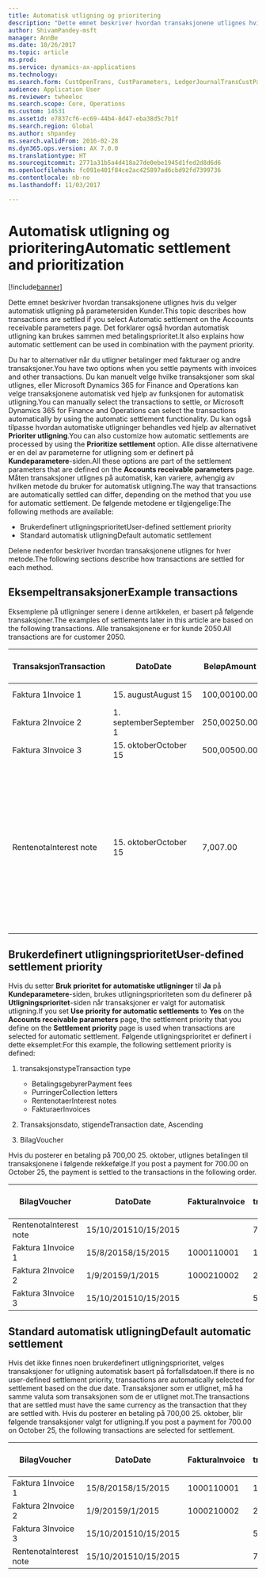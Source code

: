 ```yaml
---
title: Automatisk utligning og prioritering
description: "Dette emnet beskriver hvordan transaksjonene utlignes hvis du velger automatisk utligning på parametersiden Kunder. Det forklarer også hvordan automatisk utligning kan brukes sammen med betalingsprioritet."
author: ShivamPandey-msft
manager: AnnBe
ms.date: 10/26/2017
ms.topic: article
ms.prod: 
ms.service: dynamics-ax-applications
ms.technology: 
ms.search.form: CustOpenTrans, CustParameters, LedgerJournalTransCustPaym
audience: Application User
ms.reviewer: twheeloc
ms.search.scope: Core, Operations
ms.custom: 14531
ms.assetid: e7837cf6-ec69-44b4-8d47-eba38d5c7b1f
ms.search.region: Global
ms.author: shpandey
ms.search.validFrom: 2016-02-28
ms.dyn365.ops.version: AX 7.0.0
ms.translationtype: HT
ms.sourcegitcommit: 2771a31b5a4d418a27de0ebe1945d1fed2d8d6d6
ms.openlocfilehash: fc091e401f84ce2ac425897ad6cbd92fd7399736
ms.contentlocale: nb-no
ms.lasthandoff: 11/03/2017

---
```


# <a name="automatic-settlement-and-prioritization"></a><span data-ttu-id="6ceb9-104">Automatisk utligning og prioritering</span><span class="sxs-lookup"><span data-stu-id="6ceb9-104">Automatic settlement and prioritization</span></span>

[!include[banner](../includes/banner.md)]


<span data-ttu-id="6ceb9-105">Dette emnet beskriver hvordan transaksjonene utlignes hvis du velger automatisk utligning på parametersiden Kunder.</span><span class="sxs-lookup"><span data-stu-id="6ceb9-105">This topic describes how transactions are settled if you select Automatic settlement on the Accounts receivable parameters page.</span></span> <span data-ttu-id="6ceb9-106">Det forklarer også hvordan automatisk utligning kan brukes sammen med betalingsprioritet.</span><span class="sxs-lookup"><span data-stu-id="6ceb9-106">It also explains how automatic settlement can be used in combination with the payment priority.</span></span>

<span data-ttu-id="6ceb9-107">Du har to alternativer når du utligner betalinger med fakturaer og andre transaksjoner.</span><span class="sxs-lookup"><span data-stu-id="6ceb9-107">You have two options when you settle payments with invoices and other transactions.</span></span> <span data-ttu-id="6ceb9-108">Du kan manuelt velge hvilke transaksjoner som skal utlignes, eller Microsoft Dynamics 365 for Finance and Operations kan velge transaksjonene automatisk ved hjelp av funksjonen for automatisk utligning.</span><span class="sxs-lookup"><span data-stu-id="6ceb9-108">You can manually select the transactions to settle, or Microsoft Dynamics 365 for Finance and Operations can select the transactions automatically by using the automatic settlement functionality.</span></span> <span data-ttu-id="6ceb9-109">Du kan også tilpasse hvordan automatiske utligninger behandles ved hjelp av alternativet **Prioriter utligning**.</span><span class="sxs-lookup"><span data-stu-id="6ceb9-109">You can also customize how automatic settlements are processed by using the **Prioritize settlement** option.</span></span> <span data-ttu-id="6ceb9-110">Alle disse alternativene er en del av parameterne for utligning som er definert på **Kundeparametere**-siden.</span><span class="sxs-lookup"><span data-stu-id="6ceb9-110">All these options are part of the settlement parameters that are defined on the **Accounts receivable parameters** page.</span></span> <span data-ttu-id="6ceb9-111">Måten transaksjoner utlignes på automatisk, kan variere, avhengig av hvilken metode du bruker for automatisk utligning.</span><span class="sxs-lookup"><span data-stu-id="6ceb9-111">The way that transactions are automatically settled can differ, depending on the method that you use for automatic settlement.</span></span> <span data-ttu-id="6ceb9-112">De følgende metodene er tilgjengelige:</span><span class="sxs-lookup"><span data-stu-id="6ceb9-112">The following methods are available:</span></span>

-   <span data-ttu-id="6ceb9-113">Brukerdefinert utligningsprioritet</span><span class="sxs-lookup"><span data-stu-id="6ceb9-113">User-defined settlement priority</span></span>
-   <span data-ttu-id="6ceb9-114">Standard automatisk utligning</span><span class="sxs-lookup"><span data-stu-id="6ceb9-114">Default automatic settlement</span></span>

<span data-ttu-id="6ceb9-115">Delene nedenfor beskriver hvordan transaksjonene utlignes for hver metode.</span><span class="sxs-lookup"><span data-stu-id="6ceb9-115">The following sections describe how transactions are settled for each method.</span></span>

## <a name="example-transactions"></a><span data-ttu-id="6ceb9-116">Eksempeltransaksjoner</span><span class="sxs-lookup"><span data-stu-id="6ceb9-116">Example transactions</span></span>
<span data-ttu-id="6ceb9-117">Eksemplene på utligninger senere i denne artikkelen, er basert på følgende transaksjoner.</span><span class="sxs-lookup"><span data-stu-id="6ceb9-117">The examples of settlements later in this article are based on the following transactions.</span></span> <span data-ttu-id="6ceb9-118">Alle transaksjonene er for kunde 2050.</span><span class="sxs-lookup"><span data-stu-id="6ceb9-118">All transactions are for customer 2050.</span></span>

| <span data-ttu-id="6ceb9-119">Transaksjon</span><span class="sxs-lookup"><span data-stu-id="6ceb9-119">Transaction</span></span>   | <span data-ttu-id="6ceb9-120">Dato</span><span class="sxs-lookup"><span data-stu-id="6ceb9-120">Date</span></span>        | <span data-ttu-id="6ceb9-121">Beløp</span><span class="sxs-lookup"><span data-stu-id="6ceb9-121">Amount</span></span> | <span data-ttu-id="6ceb9-122">Betingelser for kontantrabatt</span><span class="sxs-lookup"><span data-stu-id="6ceb9-122">Cash discount terms</span></span> | <span data-ttu-id="6ceb9-123">Kontantrabattdato</span><span class="sxs-lookup"><span data-stu-id="6ceb9-123">Cash discount date</span></span> | <span data-ttu-id="6ceb9-124">Kommentarer</span><span class="sxs-lookup"><span data-stu-id="6ceb9-124">Comments</span></span>                                                                                                                                                                                      |
|---------------|-------------|--------|---------------------|--------------------|-----------------------------------------------------------------------------------------------------------------------------------------------------------------------------------------------|
| <span data-ttu-id="6ceb9-125">Faktura 1</span><span class="sxs-lookup"><span data-stu-id="6ceb9-125">Invoice 1</span></span>     | <span data-ttu-id="6ceb9-126">15. august</span><span class="sxs-lookup"><span data-stu-id="6ceb9-126">August 15</span></span>   | <span data-ttu-id="6ceb9-127">100,00</span><span class="sxs-lookup"><span data-stu-id="6ceb9-127">100.00</span></span> | <span data-ttu-id="6ceb9-128">2%14, netto 30</span><span class="sxs-lookup"><span data-stu-id="6ceb9-128">2%14, Net 30</span></span>        | <span data-ttu-id="6ceb9-129">29. august</span><span class="sxs-lookup"><span data-stu-id="6ceb9-129">August 29</span></span>          |                                                                                                                                                                                               |
| <span data-ttu-id="6ceb9-130">Faktura 2</span><span class="sxs-lookup"><span data-stu-id="6ceb9-130">Invoice 2</span></span>     | <span data-ttu-id="6ceb9-131">1. september</span><span class="sxs-lookup"><span data-stu-id="6ceb9-131">September 1</span></span> | <span data-ttu-id="6ceb9-132">250,00</span><span class="sxs-lookup"><span data-stu-id="6ceb9-132">250.00</span></span> | <span data-ttu-id="6ceb9-133">2%14, netto 30</span><span class="sxs-lookup"><span data-stu-id="6ceb9-133">2%14, Net 30</span></span>        | <span data-ttu-id="6ceb9-134">15. september</span><span class="sxs-lookup"><span data-stu-id="6ceb9-134">September 15</span></span>       |                                                                                                                                                                                               |
| <span data-ttu-id="6ceb9-135">Faktura 3</span><span class="sxs-lookup"><span data-stu-id="6ceb9-135">Invoice 3</span></span>     | <span data-ttu-id="6ceb9-136">15. oktober</span><span class="sxs-lookup"><span data-stu-id="6ceb9-136">October 15</span></span>  | <span data-ttu-id="6ceb9-137">500,00</span><span class="sxs-lookup"><span data-stu-id="6ceb9-137">500.00</span></span> | <span data-ttu-id="6ceb9-138">2 % 14/netto 30</span><span class="sxs-lookup"><span data-stu-id="6ceb9-138">2% 14/Net 30</span></span>        | <span data-ttu-id="6ceb9-139">29. oktober</span><span class="sxs-lookup"><span data-stu-id="6ceb9-139">October 29</span></span>         |                                                                                                                                                                                               |
| <span data-ttu-id="6ceb9-140">Rentenota</span><span class="sxs-lookup"><span data-stu-id="6ceb9-140">Interest note</span></span> | <span data-ttu-id="6ceb9-141">15. oktober</span><span class="sxs-lookup"><span data-stu-id="6ceb9-141">October 15</span></span>  | <span data-ttu-id="6ceb9-142">7,00</span><span class="sxs-lookup"><span data-stu-id="6ceb9-142">7.00</span></span>   |                     |                    | <span data-ttu-id="6ceb9-143">Denne rentenotaen er for faktura 1 og faktura 2.</span><span class="sxs-lookup"><span data-stu-id="6ceb9-143">This interest note is for invoice 1 and invoice 2.</span></span> <span data-ttu-id="6ceb9-144">Beløpet beregnes som 2 prosent rente på beløp som er 30 eller flere dager over fristen.</span><span class="sxs-lookup"><span data-stu-id="6ceb9-144">The amount is calculated as 2-percent interest on amounts that are 30 or more days past due.</span></span> <span data-ttu-id="6ceb9-145">Eksempel: 0,02 × (100,00 + 250,00) = 7,00.</span><span class="sxs-lookup"><span data-stu-id="6ceb9-145">For example, 0.02 × (100.00 + 250.00) = 7.00.</span></span> |

## <a name="user-defined-settlement-priority"></a><span data-ttu-id="6ceb9-146">Brukerdefinert utligningsprioritet</span><span class="sxs-lookup"><span data-stu-id="6ceb9-146">User-defined settlement priority</span></span>
<span data-ttu-id="6ceb9-147">Hvis du setter **Bruk prioritet for automatiske utligninger** til **Ja** på **Kundeparametere**-siden, brukes utligningsprioriteten som du definerer på **Utligningsprioritet**-siden når transaksjoner er valgt for automatisk utligning.</span><span class="sxs-lookup"><span data-stu-id="6ceb9-147">If you set **Use priority for automatic settlements** to **Yes** on the **Accounts receivable parameters** page, the settlement priority that you define on the **Settlement priority** page is used when transactions are selected for automatic settlement.</span></span> <span data-ttu-id="6ceb9-148">Følgende utligningsprioritet er definert i dette eksemplet:</span><span class="sxs-lookup"><span data-stu-id="6ceb9-148">For this example, the following settlement priority is defined:</span></span>

1.  <span data-ttu-id="6ceb9-149">transaksjonstype</span><span class="sxs-lookup"><span data-stu-id="6ceb9-149">Transaction type</span></span>
    -   <span data-ttu-id="6ceb9-150">Betalingsgebyrer</span><span class="sxs-lookup"><span data-stu-id="6ceb9-150">Payment fees</span></span>
    -   <span data-ttu-id="6ceb9-151">Purringer</span><span class="sxs-lookup"><span data-stu-id="6ceb9-151">Collection letters</span></span>
    -   <span data-ttu-id="6ceb9-152">Rentenotaer</span><span class="sxs-lookup"><span data-stu-id="6ceb9-152">Interest notes</span></span>
    -   <span data-ttu-id="6ceb9-153">Fakturaer</span><span class="sxs-lookup"><span data-stu-id="6ceb9-153">Invoices</span></span>

2.  <span data-ttu-id="6ceb9-154">Transaksjonsdato, stigende</span><span class="sxs-lookup"><span data-stu-id="6ceb9-154">Transaction date, Ascending</span></span>
3.  <span data-ttu-id="6ceb9-155">Bilag</span><span class="sxs-lookup"><span data-stu-id="6ceb9-155">Voucher</span></span>

<span data-ttu-id="6ceb9-156">Hvis du posterer en betaling på 700,00 25. oktober, utlignes betalingen til transaksjonene i følgende rekkefølge.</span><span class="sxs-lookup"><span data-stu-id="6ceb9-156">If you post a payment for 700.00 on October 25, the payment is settled to the transactions in the following order.</span></span>

| <span data-ttu-id="6ceb9-157">Bilag</span><span class="sxs-lookup"><span data-stu-id="6ceb9-157">Voucher</span></span>       | <span data-ttu-id="6ceb9-158">Dato</span><span class="sxs-lookup"><span data-stu-id="6ceb9-158">Date</span></span>       | <span data-ttu-id="6ceb9-159">Faktura</span><span class="sxs-lookup"><span data-stu-id="6ceb9-159">Invoice</span></span> | <span data-ttu-id="6ceb9-160">Beløp i transaksjonsvaluta</span><span class="sxs-lookup"><span data-stu-id="6ceb9-160">Amount in transaction currency</span></span> | <span data-ttu-id="6ceb9-161">Beløp som skal utlignes</span><span class="sxs-lookup"><span data-stu-id="6ceb9-161">Amount to settle</span></span> | <span data-ttu-id="6ceb9-162">Saldo</span><span class="sxs-lookup"><span data-stu-id="6ceb9-162">Balance</span></span> | <span data-ttu-id="6ceb9-163">Valuta</span><span class="sxs-lookup"><span data-stu-id="6ceb9-163">Currency</span></span> |
|---------------|------------|---------|--------------------------------|------------------|---------|----------|
| <span data-ttu-id="6ceb9-164">Rentenota</span><span class="sxs-lookup"><span data-stu-id="6ceb9-164">Interest note</span></span> | <span data-ttu-id="6ceb9-165">15/10/2015</span><span class="sxs-lookup"><span data-stu-id="6ceb9-165">10/15/2015</span></span> |         | <span data-ttu-id="6ceb9-166">7,00</span><span class="sxs-lookup"><span data-stu-id="6ceb9-166">7.00</span></span>                           | <span data-ttu-id="6ceb9-167">7,00</span><span class="sxs-lookup"><span data-stu-id="6ceb9-167">7.00</span></span>             | <span data-ttu-id="6ceb9-168">0,00</span><span class="sxs-lookup"><span data-stu-id="6ceb9-168">0.00</span></span>    | <span data-ttu-id="6ceb9-169">USD</span><span class="sxs-lookup"><span data-stu-id="6ceb9-169">USD</span></span>      |
| <span data-ttu-id="6ceb9-170">Faktura 1</span><span class="sxs-lookup"><span data-stu-id="6ceb9-170">Invoice 1</span></span>     | <span data-ttu-id="6ceb9-171">15/8/2015</span><span class="sxs-lookup"><span data-stu-id="6ceb9-171">8/15/2015</span></span>  | <span data-ttu-id="6ceb9-172">10001</span><span class="sxs-lookup"><span data-stu-id="6ceb9-172">10001</span></span>   | <span data-ttu-id="6ceb9-173">100,00</span><span class="sxs-lookup"><span data-stu-id="6ceb9-173">100.00</span></span>                         | <span data-ttu-id="6ceb9-174">100,00</span><span class="sxs-lookup"><span data-stu-id="6ceb9-174">100.00</span></span>           | <span data-ttu-id="6ceb9-175">0,00</span><span class="sxs-lookup"><span data-stu-id="6ceb9-175">0.00</span></span>    | <span data-ttu-id="6ceb9-176">USD</span><span class="sxs-lookup"><span data-stu-id="6ceb9-176">USD</span></span>      |
| <span data-ttu-id="6ceb9-177">Faktura 2</span><span class="sxs-lookup"><span data-stu-id="6ceb9-177">Invoice 2</span></span>     | <span data-ttu-id="6ceb9-178">1/9/2015</span><span class="sxs-lookup"><span data-stu-id="6ceb9-178">9/1/2015</span></span>   | <span data-ttu-id="6ceb9-179">10002</span><span class="sxs-lookup"><span data-stu-id="6ceb9-179">10002</span></span>   | <span data-ttu-id="6ceb9-180">250,00</span><span class="sxs-lookup"><span data-stu-id="6ceb9-180">250.00</span></span>                         | <span data-ttu-id="6ceb9-181">250,00</span><span class="sxs-lookup"><span data-stu-id="6ceb9-181">250.00</span></span>           | <span data-ttu-id="6ceb9-182">0,00</span><span class="sxs-lookup"><span data-stu-id="6ceb9-182">0.00</span></span>    | <span data-ttu-id="6ceb9-183">USD</span><span class="sxs-lookup"><span data-stu-id="6ceb9-183">USD</span></span>      |
| <span data-ttu-id="6ceb9-184">Faktura 3</span><span class="sxs-lookup"><span data-stu-id="6ceb9-184">Invoice 3</span></span>     | <span data-ttu-id="6ceb9-185">15/10/2015</span><span class="sxs-lookup"><span data-stu-id="6ceb9-185">10/15/2015</span></span> |         | <span data-ttu-id="6ceb9-186">500,00</span><span class="sxs-lookup"><span data-stu-id="6ceb9-186">500.00</span></span>                         | <span data-ttu-id="6ceb9-187">343.00</span><span class="sxs-lookup"><span data-stu-id="6ceb9-187">343.00</span></span>           | <span data-ttu-id="6ceb9-188">157.00</span><span class="sxs-lookup"><span data-stu-id="6ceb9-188">157.00</span></span>  | <span data-ttu-id="6ceb9-189">USD</span><span class="sxs-lookup"><span data-stu-id="6ceb9-189">USD</span></span>      |

## <a name="default-automatic-settlement"></a><span data-ttu-id="6ceb9-190">Standard automatisk utligning</span><span class="sxs-lookup"><span data-stu-id="6ceb9-190">Default automatic settlement</span></span>
<span data-ttu-id="6ceb9-191">Hvis det ikke finnes noen brukerdefinert utligningsprioritet, velges transaksjoner for utligning automatisk basert på forfallsdatoen.</span><span class="sxs-lookup"><span data-stu-id="6ceb9-191">If there is no user-defined settlement priority, transactions are automatically selected for settlement based on the due date.</span></span> <span data-ttu-id="6ceb9-192">Transaksjoner som er utlignet, må ha samme valuta som transaksjonen som de er utlignet mot.</span><span class="sxs-lookup"><span data-stu-id="6ceb9-192">The transactions that are settled must have the same currency as the transaction that they are settled with.</span></span> <span data-ttu-id="6ceb9-193">Hvis du posterer en betaling på 700,00 25. oktober, blir følgende transaksjoner valgt for utligning.</span><span class="sxs-lookup"><span data-stu-id="6ceb9-193">If you post a payment for 700.00 on October 25, the following transactions are selected for settlement.</span></span>

| <span data-ttu-id="6ceb9-194">Bilag</span><span class="sxs-lookup"><span data-stu-id="6ceb9-194">Voucher</span></span>       | <span data-ttu-id="6ceb9-195">Dato</span><span class="sxs-lookup"><span data-stu-id="6ceb9-195">Date</span></span>       | <span data-ttu-id="6ceb9-196">Faktura</span><span class="sxs-lookup"><span data-stu-id="6ceb9-196">Invoice</span></span> | <span data-ttu-id="6ceb9-197">Beløp i transaksjonsvaluta</span><span class="sxs-lookup"><span data-stu-id="6ceb9-197">Amount in transaction currency</span></span> | <span data-ttu-id="6ceb9-198">Beløp som skal utlignes</span><span class="sxs-lookup"><span data-stu-id="6ceb9-198">Amount to settle</span></span> | <span data-ttu-id="6ceb9-199">Saldo</span><span class="sxs-lookup"><span data-stu-id="6ceb9-199">Balance</span></span> | <span data-ttu-id="6ceb9-200">Valuta</span><span class="sxs-lookup"><span data-stu-id="6ceb9-200">Currency</span></span> |
|---------------|------------|---------|--------------------------------|------------------|---------|----------|
| <span data-ttu-id="6ceb9-201">Faktura 1</span><span class="sxs-lookup"><span data-stu-id="6ceb9-201">Invoice 1</span></span>     | <span data-ttu-id="6ceb9-202">15/8/2015</span><span class="sxs-lookup"><span data-stu-id="6ceb9-202">8/15/2015</span></span>  | <span data-ttu-id="6ceb9-203">10001</span><span class="sxs-lookup"><span data-stu-id="6ceb9-203">10001</span></span>   | <span data-ttu-id="6ceb9-204">100,00</span><span class="sxs-lookup"><span data-stu-id="6ceb9-204">100.00</span></span>                         | <span data-ttu-id="6ceb9-205">100,00</span><span class="sxs-lookup"><span data-stu-id="6ceb9-205">100.00</span></span>           | <span data-ttu-id="6ceb9-206">0,00</span><span class="sxs-lookup"><span data-stu-id="6ceb9-206">0.00</span></span>    | <span data-ttu-id="6ceb9-207">USD</span><span class="sxs-lookup"><span data-stu-id="6ceb9-207">USD</span></span>      |
| <span data-ttu-id="6ceb9-208">Faktura 2</span><span class="sxs-lookup"><span data-stu-id="6ceb9-208">Invoice 2</span></span>     | <span data-ttu-id="6ceb9-209">1/9/2015</span><span class="sxs-lookup"><span data-stu-id="6ceb9-209">9/1/2015</span></span>   | <span data-ttu-id="6ceb9-210">10002</span><span class="sxs-lookup"><span data-stu-id="6ceb9-210">10002</span></span>   | <span data-ttu-id="6ceb9-211">250,00</span><span class="sxs-lookup"><span data-stu-id="6ceb9-211">250.00</span></span>                         | <span data-ttu-id="6ceb9-212">250,00</span><span class="sxs-lookup"><span data-stu-id="6ceb9-212">250.00</span></span>           | <span data-ttu-id="6ceb9-213">0,00</span><span class="sxs-lookup"><span data-stu-id="6ceb9-213">0.00</span></span>    | <span data-ttu-id="6ceb9-214">USD</span><span class="sxs-lookup"><span data-stu-id="6ceb9-214">USD</span></span>      |
| <span data-ttu-id="6ceb9-215">Faktura 3</span><span class="sxs-lookup"><span data-stu-id="6ceb9-215">Invoice 3</span></span>     | <span data-ttu-id="6ceb9-216">15/10/2015</span><span class="sxs-lookup"><span data-stu-id="6ceb9-216">10/15/2015</span></span> |         | <span data-ttu-id="6ceb9-217">500,00</span><span class="sxs-lookup"><span data-stu-id="6ceb9-217">500.00</span></span>                         | <span data-ttu-id="6ceb9-218">350.00</span><span class="sxs-lookup"><span data-stu-id="6ceb9-218">350.00</span></span>           | <span data-ttu-id="6ceb9-219">150.00</span><span class="sxs-lookup"><span data-stu-id="6ceb9-219">150.00</span></span>  | <span data-ttu-id="6ceb9-220">USD</span><span class="sxs-lookup"><span data-stu-id="6ceb9-220">USD</span></span>      |
| <span data-ttu-id="6ceb9-221">Rentenota</span><span class="sxs-lookup"><span data-stu-id="6ceb9-221">Interest note</span></span> | <span data-ttu-id="6ceb9-222">15/10/2015</span><span class="sxs-lookup"><span data-stu-id="6ceb9-222">10/15/2015</span></span> |         | <span data-ttu-id="6ceb9-223">7,00</span><span class="sxs-lookup"><span data-stu-id="6ceb9-223">7.00</span></span>                           | <span data-ttu-id="6ceb9-224">0,00</span><span class="sxs-lookup"><span data-stu-id="6ceb9-224">0.00</span></span>             | <span data-ttu-id="6ceb9-225">0,00</span><span class="sxs-lookup"><span data-stu-id="6ceb9-225">0.00</span></span>    | <span data-ttu-id="6ceb9-226">USD</span><span class="sxs-lookup"><span data-stu-id="6ceb9-226">USD</span></span>      |






